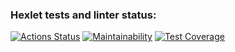 ### Hexlet tests and linter status:
[![Actions Status](https://github.com/poweredbyskx/python-project-50/actions/workflows/hexlet-check.yml/badge.svg)](https://github.com/poweredbyskx/python-project-50/actions)
[![Maintainability](https://api.codeclimate.com/v1/badges/cf668b92207cab79d8a1/maintainability)](https://codeclimate.com/github/poweredbyskx/python-project-50/maintainability)
[![Test Coverage](https://api.codeclimate.com/v1/badges/cf668b92207cab79d8a1/test_coverage)](https://codeclimate.com/github/poweredbyskx/python-project-50/test_coverage)
